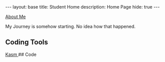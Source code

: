 <html lang="en">
---
layout: base
title: Student Home 
description: Home Page
hide: true
---

<head>
<style>
head  {
  font-size: 24px;
  font-family: courier-new;
}

body {
  font-size: 24px;
  font-family: courier-new;
}
</style>

 <a href="index2.md"> 
   About Me
 </a>
</head>

<body>

My Journey is somehow starting. No idea how that happened.

## Coding Tools
<a href="https://kasm.nighthawkcodingsociety.com/">
Kasm
</a>
## Code

</body>
</html>
